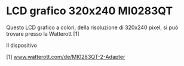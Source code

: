 LCD grafico 320x240 MI0283QT
============================

Questo LCD grafico a colori, della risoluzione di 320x240 pixel, si può trovare presso la Watterott [1]

Il dispositivo 

[1] www.watterott.com/de/MI0283QT-2-Adapter
